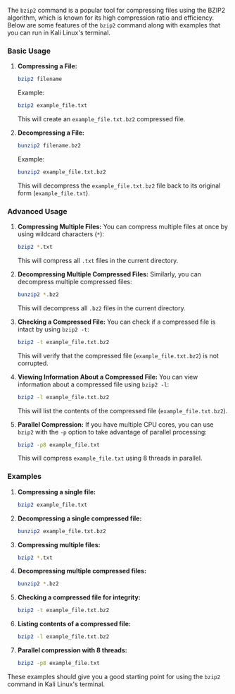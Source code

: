  The `bzip2` command is a popular tool for compressing files using the BZIP2 algorithm, which is known for its high compression ratio and efficiency. Below are some features of the `bzip2` command along with examples that you can run in Kali Linux's terminal.

### Basic Usage
1. **Compressing a File:**
   ```sh
   bzip2 filename
   ```
   Example:
   ```sh
   bzip2 example_file.txt
   ```
   This will create an `example_file.txt.bz2` compressed file.

2. **Decompressing a File:**
   ```sh
   bunzip2 filename.bz2
   ```
   Example:
   ```sh
   bunzip2 example_file.txt.bz2
   ```
   This will decompress the `example_file.txt.bz2` file back to its original form (`example_file.txt`).

### Advanced Usage
1. **Compressing Multiple Files:**
   You can compress multiple files at once by using wildcard characters (`*`):
   ```sh
   bzip2 *.txt
   ```
   This will compress all `.txt` files in the current directory.

2. **Decompressing Multiple Compressed Files:**
   Similarly, you can decompress multiple compressed files:
   ```sh
   bunzip2 *.bz2
   ```
   This will decompress all `.bz2` files in the current directory.

3. **Checking a Compressed File:**
   You can check if a compressed file is intact by using `bzip2 -t`:
   ```sh
   bzip2 -t example_file.txt.bz2
   ```
   This will verify that the compressed file (`example_file.txt.bz2`) is not corrupted.

4. **Viewing Information About a Compressed File:**
   You can view information about a compressed file using `bzip2 -l`:
   ```sh
   bzip2 -l example_file.txt.bz2
   ```
   This will list the contents of the compressed file (`example_file.txt.bz2`).

5. **Parallel Compression:**
   If you have multiple CPU cores, you can use `bzip2` with the `-p` option to take advantage of parallel processing:
   ```sh
   bzip2 -p8 example_file.txt
   ```
   This will compress `example_file.txt` using 8 threads in parallel.

### Examples
1. **Compressing a single file:**
   ```sh
   bzip2 example_file.txt
   ```

2. **Decompressing a single compressed file:**
   ```sh
   bunzip2 example_file.txt.bz2
   ```

3. **Compressing multiple files:**
   ```sh
   bzip2 *.txt
   ```

4. **Decompressing multiple compressed files:**
   ```sh
   bunzip2 *.bz2
   ```

5. **Checking a compressed file for integrity:**
   ```sh
   bzip2 -t example_file.txt.bz2
   ```

6. **Listing contents of a compressed file:**
   ```sh
   bzip2 -l example_file.txt.bz2
   ```

7. **Parallel compression with 8 threads:**
   ```sh
   bzip2 -p8 example_file.txt
   ```

These examples should give you a good starting point for using the `bzip2` command in Kali Linux's terminal.

